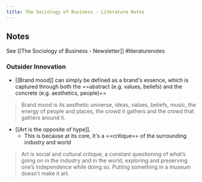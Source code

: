 ```yaml
---
title: The Sociology of Business - Literature Notes
---
```

## Notes
See [[The Sociology of Business - Newsletter]]
#literaturenotes 
### Outsider Innovation
- [[Brand mood]] can simply be defined as a brand's essence, which is captured through both the ==abstract (e.g. values, beliefs) and the concrete (e.g. aesthetics, people)==
> Brand mood is its aesthetic universe, ideas, values, beliefs, music, the energy of people and places, the crowd it gathers and the crowd that gathers around it.
- [[Art is the opposite of hype]]. 
	- This is because at its core, it's a ==critique== of the surrounding industry and world
> Art is social and cultural critique, a constant questioning of what’s going on in the industry and in the world, exploring and preserving one’s independence while doing so. Putting something in a museum doesn’t make it art.